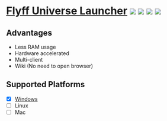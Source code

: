 [Flyff Universe Launcher](https://github.com/ed3ath/flyff-universe-launcher) ![](https://img.shields.io/github/license/ed3ath/flyff-universe-launcher) ![](https://img.shields.io/github/stars/ed3ath/flyff-universe-launcher) ![](https://img.shields.io/github/forks/ed3ath/flyff-universe-launcher) ![](https://img.shields.io/github/issues/ed3ath/flyff-universe-launcher)
==================================

## Advantages
* Less RAM usage
* Hardware accelerated
* Multi-client
* Wiki (No need to open browser)

## Supported Platforms
- [x] [Windows](https://github.com/ed3ath/flyff-universe-launcher/releases/download/v1.0.1/Flyff.Universe.Launcher.Setup.1.0.1.exe)
- [ ] Linux
- [ ] Mac
